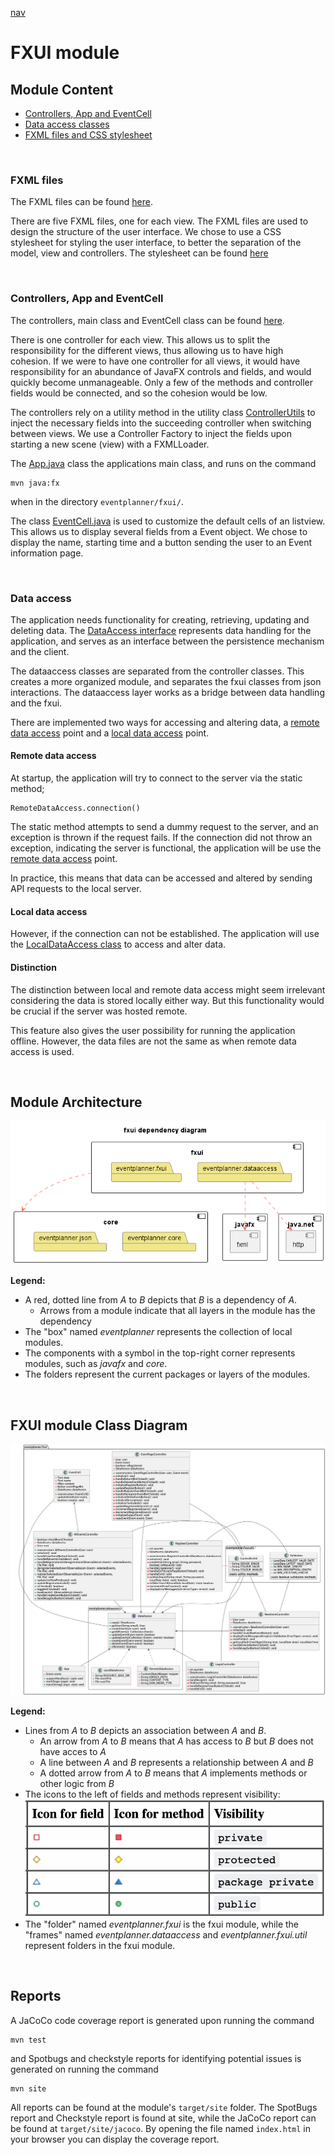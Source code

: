 [nav](../../docs/nav.md)

# FXUI module

## Module Content

- [Controllers, App and EventCell](./src/main/java/eventplanner/fxui/)
- [Data access classes](./src/main/java/eventplanner/fxui/)
- [FXML files and CSS stylesheet](./src/main/resources/eventplanner/dataaccess/)

<br>

### **FXML files**


The FXML files can be found [here](/eventplanner/fxui/src/main/resources/eventplanner/fxui/).

There are five FXML files, one for each view. The FXML files are used to design the structure of the user interface. We chose to use a CSS stylesheet for styling the user interface, to better the separation of the model, view and controllers. The stylesheet can be found [here](/eventplanner/fxui/src/main/resources/eventplanner/fxui/EventPlanner.css)

<br>

### **Controllers, App and EventCell**

The controllers, main class and EventCell class can be found [here](/eventplanner/fxui/src/main/java/eventplanner/fxui/).

There is one controller for each view. This allows us to split the responsibility for the different views, thus allowing us to have high cohesion. If we were to have one controller for all views, it would have responsibility for an abundance of JavaFX controls and fields, and would quickly become unmanageable. Only a few of the methods and controller fields would be connected, and so the cohesion would be low.

The controllers rely on a utility method in the utility class [ControllerUtils](./src/main/java/eventplanner/fxui/util/ControllerUtil.java) to inject the necessary fields into the succeeding controller when switching between views. We use a Controller Factory to inject the fields upon starting a new scene (view) with a FXMLLoader. 

The [App.java](./src/main/java/eventplanner/fxui/App.java) class the applications main class, and runs on the command 

    mvn java:fx
when in the directory `eventplanner/fxui/`.


The class [EventCell.java](./src/main/java/eventplanner/fxui/EventCell.java) is used to customize the default cells of an listview. This allows us to display several fields from a Event object. We chose to display the name, starting time and a button sending the user to an Event information page.

<br>

### **Data access**

The application needs functionality for creating, retrieving, updating and deleting data. The [DataAccess interface](./src/main/java/eventplanner/dataaccess/DataAccess.java) represents data handling for the application, and serves as an interface between the persistence mechanism and the client.

The dataaccess classes are separated from the controller classes. This creates a more organized module, and separates the fxui classes from json interactions. The dataaccess layer works as a bridge between data handling and the fxui.

There are implemented two ways for accessing and altering data, a [remote data access](#remote-data-access) point and a [local data access](#local-data-access) point.

#### **Remote data access**
At startup, the application will try to connect to the server via the static method;

    RemoteDataAccess.connection()

The static method attempts to send a dummy request to the server, and an exception is thrown if the request fails. If the connection did not throw an exception, indicating the server is functional, the application will be use  the [remote data access](./src/main/java/eventplanner/dataaccess/RemoteDataAccess.java) point.

In practice, this means that data can be accessed and altered by sending API requests to the local server.


#### **Local data access**

However, if the connection can not be established. The application will use the [LocalDataAccess class](./src/main/java/eventplanner/dataaccess/LocalDataAccess.java) to access and alter data.

#### **Distinction**
The distinction between local and remote data access might seem irrelevant considering the data is stored locally either way. But this functionality would be crucial if the server was hosted remote.

This feature also gives the user possibility for running the application offline. However, the data files are not the same as when remote data access is used.

<br>

## Module Architecture
![Architecture diagram](../../docs/diagrams/fxui_architecture.png)

**Legend:**
 - A red, dotted line from *A* to *B* depicts that *B* is a dependency of *A*.
    - Arrows from a module indicate that all layers in the module has the dependency
 - The "box" named *eventplanner* represents the collection of local modules.
 - The components with a symbol in the top-right corner represents modules, such as *javafx* and *core*.
 - The folders represent the current packages or layers of the modules.

<br>

## FXUI module Class Diagram
![FXUI Module Class Diagram](../../docs/diagrams/fxui_class_diagram.png)

**Legend:**
 - Lines from *A* to *B* depicts an association between *A* and *B*. 
    - An arrow from *A* to *B* means that *A* has access to *B* but *B* does not have acces to *A*
    - A line between *A* and *B* represents a relationship between *A* and *B*
    - A dotted arrow from *A* to *B* means that *A* implements methods or other logic from *B*
 - The icons to the left of fields and methods represent visibility:
 ![Visibility icons description](../../docs/diagrams/visibility_icons.png)
 - The "folder" named *eventplanner.fxui* is the fxui module, while the "frames" named *eventplanner.dataaccess* and *eventplanner.fxui.util* represent folders in the fxui module.

<br>

## Reports

A JaCoCo code coverage report is generated upon running the command

 ```
mvn test
```
and Spotbugs and checkstyle reports for identifying potential issues is generated on running the command

 ```
mvn site
```

All reports can be found at the module's `target/site` folder. The SpotBugs report and Checkstyle report is found at site, while the JaCoCo report can be found at `target/site/jacoco`. By opening the file named `index.html` in your browser you can display the coverage report.